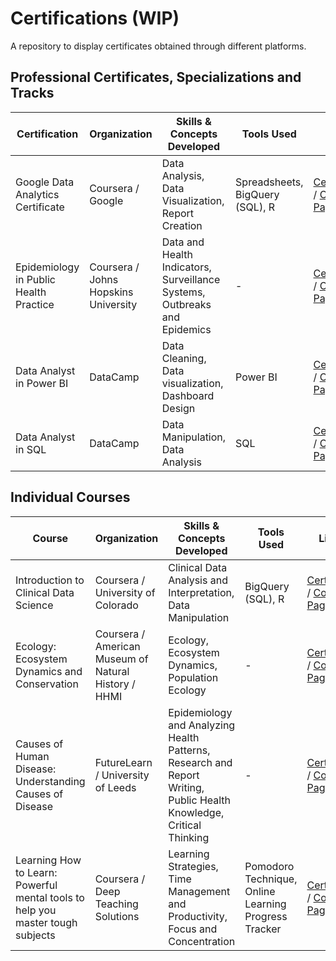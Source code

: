 # Certifications (WIP)

A repository to display certificates obtained through different platforms.

## Professional Certificates, Specializations and Tracks

| Certification                     | Organization          | Skills & Concepts Developed                                      | Tools Used                                             | Links                                              |
|-----------------------------------------|-----------------------|-------------------------------------------------------|--------------------------------------------------------|----------------------------------------------------|
| Google Data Analytics Certificate       | Coursera / Google             | Data Analysis, Data Visualization, Report Creation |  Spreadsheets, BigQuery (SQL), R   | [Certificate](link_here) / [Cert Page](link_here) |
| Epidemiology in Public Health Practice                | Coursera / Johns Hopskins University             | Data and Health Indicators, Surveillance Systems, Outbreaks and Epidemics                   | -                                           | [Certificate](link_here) / [Cert Page](link_here) |
| Data Analyst in Power BI                     | DataCamp              | Data Cleaning, Data visualization, Dashboard Design        | Power BI                      | [Certificate](link_here) / [Cert Page](link_here) |
| Data Analyst in SQL                     | DataCamp              | Data Manipulation, Data Analysis         | SQL                                                  | [Certificate](link_here) / [Cert Page](link_here) |

## Individual Courses
| Course                     | Organization          | Skills & Concepts Developed                                      | Tools Used                                             | Links                                              |
|-----------------------------------------|-----------------------|-------------------------------------------------------|--------------------------------------------------------|----------------------------------------------------|
| Introduction to Clinical Data Science    | Coursera / University of Colorado          | Clinical Data Analysis and Interpretation, Data Manipulation        | BigQuery (SQL), R   | [Certificate](link_here) / [Course Page](link_here) |
| Ecology: Ecosystem Dynamics and Conservation        | Coursera / American Museum of Natural History / HHMI             | Ecology, Ecosystem Dynamics, Population Ecology     | -                             | [Certificate](link_here) / [Course Page](link_here) |
| Causes of Human Disease: Understanding Causes of Disease                 | FutureLearn / University of Leeds   | Epidemiology and Analyzing Health Patterns, Research and Report Writing, Public Health Knowledge, Critical Thinking                | -                                                      | [Certificate](link_here) / [Course Page](link_here) |
| Learning How to Learn: Powerful mental tools to help you master tough subjects    | Coursera / Deep Teaching Solutions          | Learning Strategies, Time Management and Productivity, Focus and Concentration        | Pomodoro Technique, Online Learning Progress Tracker   | [Certificate](link_here) / [Course Page](link_here) |

